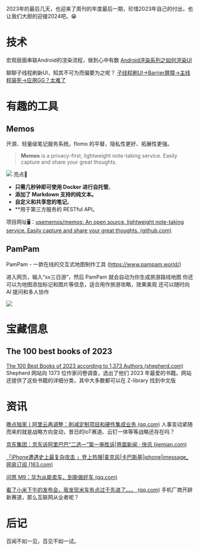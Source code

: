 2023年的最后几天，也迎来了周刊的年度最后一期，珍惜2023年自己的付出，也让我们大胆的迎接2024吧。😁

# 技术

宏观层面串联Android的渲染流程，做到心中有数
[Android渲染系列之如何渲染UI](https://mp.weixin.qq.com/s/NG5M1y2JJNQ6XT7wNsD1rw)

聊聊子线程刷新UI，知其不可为而偏要为之呢？
[子线程刷UI->Barrier屏障->主线程装死->应用GG？太难了](https://mp.weixin.qq.com/s/zOiYoUNb1UmtxCe1OWgpwg)


# 有趣的工具

## Memos
开源、轻量级笔记服务系统。flomo 的平替，隐私性更好、拓展性更强。
>  **Memos** is a privacy-first, lightweight note-taking service. Easily capture and share your great thoughts.

![](https://i.imgur.com/WnjgJKR.png)
亮点🌟
- **只需几秒钟即可使用 Docker 进行自托管**。
- **添加了 Markdown 支持的纯文本。**
- **自定义和共享您的笔记**。
- **用于第三方服务的 RESTful API。

项目网址🖥️：[usememos/memos: An open source, lightweight note-taking service. Easily capture and share your great thoughts. (github.com)](https://github.com/usememos/memos)

## PamPam
PamPam - 一款在线的交互式地图制作工具 (https://www.pampam.world/)

进入网页，输入“xx三日游”，然后 PamPam 就会自动为你生成旅游路线地图
你还可以为地图添加标记和图片等信息，适合用作旅游攻略，效果美观
还可以随时向 AI 提问和多人协作

![](https://i.imgur.com/3fHtMqK.png)


# 宝藏信息

##  The 100 best books of 2023
[The 100 Best Books of 2023 according to 1,373 Authors (shepherd.com)](https://shepherd.com/bboy/2023)
Shepherd 网站向 1373 位作家问卷调查，选出了他们 2023 年最爱的书籍。网站还提供了这些书籍的详细分类，其中大多数都可以在 Z-library 找到中文版

# 资讯

[晚点独家丨阿里云再调整：削减定制项目和硬件集成业务 (qq.com)](https://mp.weixin.qq.com/s/gj1qJRl1z7An7W_wzjdo-A)
人事变动紧随而来的就是战略方向变动，昔日的IoT赛道、云钉一体等等战略还存在吗？

[京东集团：京东诉阿里巴巴“二选一”案一审胜诉|界面新闻 · 快讯 (jiemian.com)](https://www.jiemian.com/article/10612896.html)

[「iPhone遭遇史上最复杂攻击 」登上热搜|麦克风|卡巴斯基|iphone|imessage_网易订阅 (163.com)](https://www.163.com/dy/article/IN4ELUMO0511A6N9.html)

[问界 M9：华为从能卖车，到能做好车 (qq.com)](https://mp.weixin.qq.com/s/Y1Q8vbiQbib6Ym-zplg40w)

[看了小米下午的发布会，我发现米车有点过于先进了。。。 (qq.com)](https://mp.weixin.qq.com/s/DWd6JjEHpXdhp-salfiHJg)
手机厂商开辟新赛道，那么互联网从业者呢？

# 后记

百闻不如一见，百见不如一试。